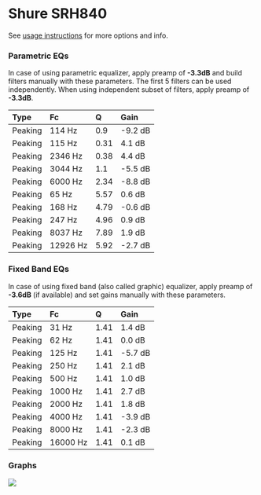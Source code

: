 # Shure SRH840
See [usage instructions](https://github.com/jaakkopasanen/AutoEq#usage) for more options and info.

### Parametric EQs
In case of using parametric equalizer, apply preamp of **-3.3dB** and build filters manually
with these parameters. The first 5 filters can be used independently.
When using independent subset of filters, apply preamp of **-3.3dB**.

| Type    | Fc       |    Q | Gain    |
|:--------|:---------|:-----|:--------|
| Peaking | 114 Hz   | 0.9  | -9.2 dB |
| Peaking | 115 Hz   | 0.31 | 4.1 dB  |
| Peaking | 2346 Hz  | 0.38 | 4.4 dB  |
| Peaking | 3044 Hz  | 1.1  | -5.5 dB |
| Peaking | 6000 Hz  | 2.34 | -8.8 dB |
| Peaking | 65 Hz    | 5.57 | 0.6 dB  |
| Peaking | 168 Hz   | 4.79 | -0.6 dB |
| Peaking | 247 Hz   | 4.96 | 0.9 dB  |
| Peaking | 8037 Hz  | 7.89 | 1.9 dB  |
| Peaking | 12926 Hz | 5.92 | -2.7 dB |

### Fixed Band EQs
In case of using fixed band (also called graphic) equalizer, apply preamp of **-3.6dB**
(if available) and set gains manually with these parameters.

| Type    | Fc       |    Q | Gain    |
|:--------|:---------|:-----|:--------|
| Peaking | 31 Hz    | 1.41 | 1.4 dB  |
| Peaking | 62 Hz    | 1.41 | 0.0 dB  |
| Peaking | 125 Hz   | 1.41 | -5.7 dB |
| Peaking | 250 Hz   | 1.41 | 2.1 dB  |
| Peaking | 500 Hz   | 1.41 | 1.0 dB  |
| Peaking | 1000 Hz  | 1.41 | 2.7 dB  |
| Peaking | 2000 Hz  | 1.41 | 1.8 dB  |
| Peaking | 4000 Hz  | 1.41 | -3.9 dB |
| Peaking | 8000 Hz  | 1.41 | -2.3 dB |
| Peaking | 16000 Hz | 1.41 | 0.1 dB  |

### Graphs
![](https://raw.githubusercontent.com/jaakkopasanen/AutoEq/master/results/referenceaudioanalyzer/zero/Shure%20SRH840/Shure%20SRH840.png)